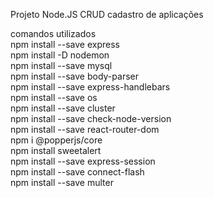 Projeto Node.JS CRUD cadastro de aplicações

comandos utilizados<br>
npm install --save express<br>
npm install -D nodemon<br>
npm install --save mysql<br>
npm install --save body-parser<br>
npm install --save express-handlebars<br>
npm install --save os<br>
npm install --save cluster<br>
npm install --save check-node-version<br>
npm install --save react-router-dom<br>
npm i @popperjs/core<br>
npm install sweetalert<br>
npm install --save express-session<br>
npm install --save connect-flash<br>
npm install --save multer<br>
